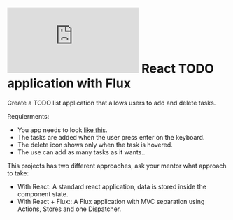 # ![alt text](https://assets.breatheco.de/apis/img/images.php?blob&random&cat=icon&tags=breathecode,32) React TODO application with Flux

Create a TODO list application that allows users to add and delete tasks.

Requierments:
- You app needs to look [like this](https://projects.breatheco.de/p/javascript/junior/other/todo-list/tumb.gif).
- The tasks are added when the user press enter on the keyboard.
- The delete icon shows only when the task is hovered.
- The use can add as many tasks as it wants..

This projects has two different approaches, ask your mentor what approach to take:

- With React: A standard react application, data is stored inside the component state.
- With React + Flux:: A Flux application with MVC separation using Actions, Stores and one Dispatcher.